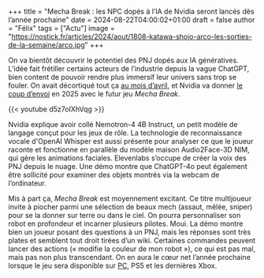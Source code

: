 
+++
title = "Mecha Break : les NPC dopés à l’IA de Nvidia seront lancés dès l’année prochaine"
date = 2024-08-22T04:00:02+01:00
draft = false
author = "Félix"
tags = ["Actu"]
image = "https://nostick.fr/articles/2024/aout/1808-katawa-shojo-arco-les-sorties-de-la-semaine/arco.jpg"
+++

On va bientôt découvrir le potentiel des PNJ dopés aux IA génératives. L’idée fait frétiller certains acteurs de l’industrie depuis la vague ChatGPT, bien content de pouvoir rendre plus immersif leur univers sans trop se fouler. On avait décortiqué tout ça [au mois d’avril](https://nostick.fr/articles/2024/avril/0104-comment-la-generative-veut-revolutionner-notre-rapport-aux-pnj/), et Nvidia va donner [le coup d’envoi](https://www.nvidia.com/en-us/geforce/news/mecha-break-nvidia-ace-nims-rtx-pc-laptop-games-apps/) en 2025 avec le futur jeu *Mecha Break*. 

{{< youtube d5z7oIXhVqg >}}

Nvidia explique avoir collé Nemotron-4 4B Instruct, un petit modèle de langage conçut pour les jeux de rôle. La technologie de reconnaissance vocale d'OpenAI Whisper est aussi présente pour analyser ce que le joueur raconte et fonctionne en parallèle du modèle maison Audio2Face-3D NIM, qui gère les animations faciales. Elevenlabs s’occupe de créer la voix des PNJ depuis le nuage. Une démo montre que ChatGPT-4o peut également être sollicité pour examiner des objets montrés via la webcam de l’ordinateur. 

Mis à part ça, *Mecha Break* est moyennement excitant. Ce titre multijoueur invite à piocher parmi une sélection de beaux mech (assaut, mêlée, sniper) pour se la donner sur terre ou dans le ciel. On pourra personnaliser son robot en profondeur et incarner plusieurs pilotes. Moui. La démo montre bien un joueur posant des questions à un PNJ, mais les réponses sont très plates et semblent tout droit tirées d’un wiki. Certaines commandes peuvent lancer des actions (« modifie la couleur de mon robot »), ce qui est pas mal, mais pas non plus transcendant. On en aura le cœur net l’année prochaine lorsque le jeu sera disponible sur [PC](https://store.steampowered.com/app/2452280/Mecha_BREAK/), PS5 et les dernières Xbox.